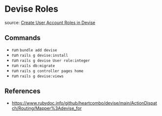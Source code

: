 # Devise Roles

source: [Create User Account Roles in Devise](https://www.youtube.com/watch?v=FdCsBwI7raY)


## Commands
- run `bundle add devise`
- run `rails g devise:install`
- run `rails g devise User role:integer`
- run `rails db:migrate`
- run `rails g controller pages home`
- run `rails g devise:views`


## References
- https://www.rubydoc.info/github/heartcombo/devise/main/ActionDispatch/Routing/Mapper%3Adevise_for

